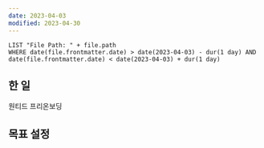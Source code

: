 ```yaml
---
date: 2023-04-03
modified: 2023-04-30
---
```


```dataview
LIST "File Path: " + file.path
WHERE date(file.frontmatter.date) > date(2023-04-03) - dur(1 day) AND date(file.frontmatter.date) < date(2023-04-03) + dur(1 day)
```

## 한 일

원티드 프리온보딩

## 목표 설정
